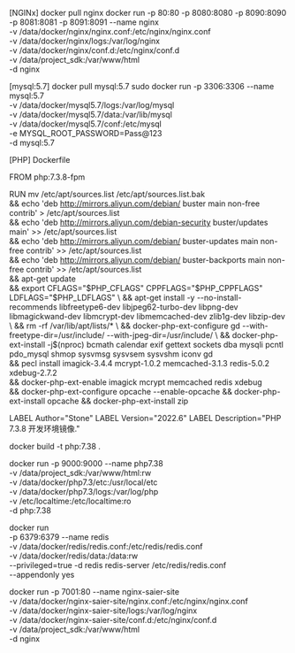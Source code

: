 [NGINx]
docker pull nginx
docker run -p 80:80 -p 8080:8080 -p 8090:8090 -p 8081:8081 -p 8091:8091 --name nginx \
-v /data/docker/nginx/nginx.conf:/etc/nginx/nginx.conf \
-v /data/docker/nginx/logs:/var/log/nginx \
-v /data/docker/nginx/conf.d:/etc/nginx/conf.d \
-v /data/project_sdk:/var/www/html \
-d nginx


[mysql:5.7]
docker pull mysql:5.7
sudo docker run -p 3306:3306 --name mysql:5.7 \
-v /data/docker/mysql5.7/logs:/var/log/mysql \
-v /data/docker/mysql5.7/data:/var/lib/mysql \
-v /data/docker/mysql5.7/conf:/etc/mysql \
-e MYSQL_ROOT_PASSWORD=Pass@123 \
-d mysql:5.7


[PHP]
Dockerfile

FROM php:7.3.8-fpm

RUN mv /etc/apt/sources.list /etc/apt/sources.list.bak \
    && echo 'deb http://mirrors.aliyun.com/debian/ buster main non-free contrib' > /etc/apt/sources.list \
    && echo 'deb http://mirrors.aliyun.com/debian-security buster/updates main' >> /etc/apt/sources.list \
    && echo 'deb http://mirrors.aliyun.com/debian/ buster-updates main non-free contrib' >> /etc/apt/sources.list \
    && echo 'deb http://mirrors.aliyun.com/debian/ buster-backports main non-free contrib' >> /etc/apt/sources.list \
    && apt-get update \
    && export CFLAGS="$PHP_CFLAGS" CPPFLAGS="$PHP_CPPFLAGS" LDFLAGS="$PHP_LDFLAGS" \
    && apt-get install -y --no-install-recommends libfreetype6-dev libjpeg62-turbo-dev libpng-dev libmagickwand-dev libmcrypt-dev libmemcached-dev zlib1g-dev libzip-dev \
    && rm -rf /var/lib/apt/lists/* \
    && docker-php-ext-configure gd --with-freetype-dir=/usr/include/ --with-jpeg-dir=/usr/include/ \
    && docker-php-ext-install -j$(nproc) bcmath calendar exif gettext sockets dba mysqli pcntl pdo_mysql shmop sysvmsg sysvsem sysvshm iconv gd \
    && pecl install imagick-3.4.4 mcrypt-1.0.2 memcached-3.1.3 redis-5.0.2 xdebug-2.7.2 \
    && docker-php-ext-enable imagick mcrypt memcached redis xdebug \
    && docker-php-ext-configure opcache --enable-opcache && docker-php-ext-install opcache && docker-php-ext-install zip

LABEL Author="Stone"
LABEL Version="2022.6"
LABEL Description="PHP 7.3.8 开发环境镜像."


docker build -t php:7.38 .

docker run -p 9000:9000 --name php7.38 \
-v /data/project_sdk:/var/www/html:rw \
-v /data/docker/php7.3/etc:/usr/local/etc \
-v /data/docker/php7.3/logs:/var/log/php \
-v /etc/localtime:/etc/localtime:ro \
-d php:7.38

docker run \
-p 6379:6379 --name redis \
-v /data/docker/redis/redis.conf:/etc/redis/redis.conf \
-v /data/docker/redis/data:/data:rw \
--privileged=true -d redis redis-server /etc/redis/redis.conf \
--appendonly yes


docker run -p 7001:80 --name nginx-saier-site \
-v /data/docker/nginx-saier-site/nginx.conf:/etc/nginx/nginx.conf \
-v /data/docker/nginx-saier-site/logs:/var/log/nginx \
-v /data/docker/nginx-saier-site/conf.d:/etc/nginx/conf.d \
-v /data/project_sdk:/var/www/html \
-d nginx
